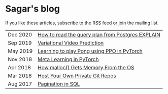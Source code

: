 # Sagar's blog

If you like these articles, subscribe to the [RSS](/blog/atom.xml) feed or
join the <a href="http://eepurl.com/doq18z" rel="nofollow" target="_blank">mailing list</a>.

|          |                                                                                   |
|----------|-----------------------------------------------------------------------------------|
| Dec 2020 | [How to read the query plan from Postgres EXPLAIN](/blog/how-to-read-postgres-explain/) |
| Sep 2019 | [Variational Video Prediction](/blog/variational-video-prediction/) |
| May 2019 | [Learning to play Pong using PPO in PyTorch](/blog/pong-ppo/) |
| Nov 2018 | [Meta Learning in PyTorch](/blog/meta-learning-in-pytorch/) |
| Apr 2018 | [How malloc() Gets Memory From the OS](/blog/how-malloc-gets-memory-from-os/) |
| Mar 2018 | [Host Your Own Private Git Repos](/blog/host-your-own-private-git-repos/) |
| Aug 2017 | [Pagination in SQL](/blog/sql-pagination/) |

